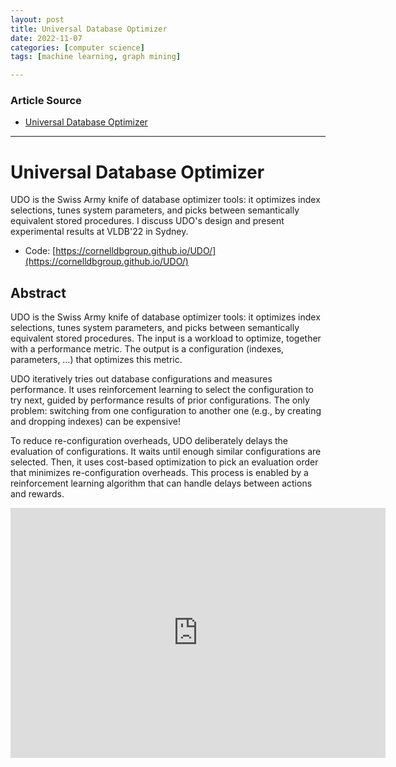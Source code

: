 ```yaml
---
layout: post
title: Universal Database Optimizer
date: 2022-11-07
categories: [computer science]
tags: [machine learning, graph mining]

---
```


### Article Source

* [Universal Database Optimizer](https://www.youtube.com/watch?v=kpkDwJXHjyY)


---

# Universal Database Optimizer

UDO is the Swiss Army knife of database optimizer tools: it optimizes index selections, tunes system parameters, and picks between semantically equivalent stored procedures. I discuss UDO's design and present experimental results at VLDB'22 in Sydney.

* Code: [https://cornelldbgroup.github.io/UDO/](https://cornelldbgroup.github.io/UDO/)


## Abstract

UDO is the Swiss Army knife of database optimizer tools: it optimizes index selections, tunes system parameters, and picks between semantically equivalent stored procedures. The input is a workload to optimize, together with a performance metric. The output is a configuration (indexes, parameters, …) that optimizes this metric.

UDO iteratively tries out database configurations and measures performance. It uses reinforcement learning to select the configuration to try next, guided by performance results of prior configurations. The only problem: switching from one configuration to another one (e.g., by creating and dropping indexes) can be expensive!

To reduce re-configuration overheads, UDO deliberately delays the evaluation of configurations. It waits until enough similar configurations are selected. Then, it uses cost-based optimization to pick an evaluation order that minimizes re-configuration overheads. This process is enabled by a reinforcement learning algorithm that can handle delays between actions and rewards.

<iframe width="600" height="400" src="https://www.youtube.com/embed/kpkDwJXHjyY" title="YouTube video player" frameborder="0" allow="accelerometer; autoplay; clipboard-write; encrypted-media; gyroscope; picture-in-picture" allowfullscreen></iframe>